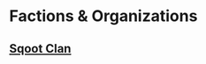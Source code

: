 # Factions & Organizations

## [Sqoot Clan](https://github.com/CGavinMullis/Oliran-Github/tree/main/Factions-And-Organizations/Sqoot-Clan)
